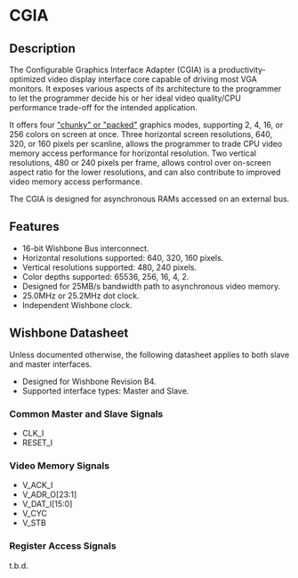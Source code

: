 # CGIA

## Description

The Configurable Graphics Interface Adapter (CGIA)
is a productivity-optimized video display interface core
capable of driving most VGA monitors.
It exposes various aspects of its architecture
to the programmer to let the programmer decide
his or her ideal video quality/CPU performance trade-off
for the intended application.

It offers four
["chunky" or "packed"](https://en.wikipedia.org/wiki/Packed_pixel)
graphics modes,
supporting 2, 4, 16, or 256 colors
on screen at once.
Three horizontal screen resolutions,
640, 320, or 160 pixels per scanline,
allows the programmer to trade CPU video memory access performance
for horizontal resolution.
Two vertical resolutions,
480 or 240 pixels per frame,
allows control over on-screen aspect ratio for the lower resolutions,
and can also contribute to improved video memory access performance.

The CGIA is designed for asynchronous RAMs accessed on an external bus.

## Features

* 16-bit Wishbone Bus interconnect.
* Horizontal resolutions supported: 640, 320, 160 pixels.
* Vertical resolutions supported: 480, 240 pixels.
* Color depths supported: 65536, 256, 16, 4, 2.
* Designed for 25MB/s bandwidth path to asynchronous video memory.
* 25.0MHz or 25.2MHz dot clock.
* Independent Wishbone clock.

## Wishbone Datasheet

Unless documented otherwise, the following datasheet applies to both slave and master interfaces.

* Designed for Wishbone Revision B4.
* Supported interface types: Master and Slave.

### Common Master and Slave Signals

* CLK_I
* RESET_I

### Video Memory Signals

* V_ACK_I
* V_ADR_O[23:1]
* V_DAT_I[15:0]
* V_CYC
* V_STB

### Register Access Signals

t.b.d.
